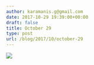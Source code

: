 ```yaml
---
author: karamanis.g@gmail.com
date: 2017-10-29 19:39:00+00:00
draft: false
title: October 29
type: post
url: /blog/2017/10/october-29
---
```




  
   ![](https://images.squarespace-cdn.com/content/v1/4f3f61bae4b063b909445965/1509296694600-D47VWY9IA15KH481LDZU/ke17ZwdGBToddI8pDm48kH7bcx_p807l_7aJvGUB_uN7gQa3H78H3Y0txjaiv_0fDoOvxcdMmMKkDsyUqMSsMWxHk725yiiHCCLfrh8O1z4YTzHvnKhyp6Da-NYroOW3ZGjoBKy3azqku80C789l0ivq7Q1ckvJa8MA8qNUlEOb5ayIfISEBZb_L8CfvGEaIB8YD9SEW32zUFrGfM3H_Sw/IMG_2520.jpg?format=original)

  


